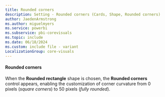 ```yaml
---
title: Rounded corners
description: Setting - Rounded corners (Cards, Shape, Rounded corners)
author: JaedenArmstrong
ms.author: miguelmyers
ms.service: powerbi
ms.subservice: pbi-corevisuals
ms.topic: include
ms.date: 06/18/2024
ms.custom: include file - variant
LocalizationGroup: core-visuals
---
```

#### Rounded corners

When the **Rounded rectangle** shape is chosen, the **Rounded corners** control appears, enabling the customization of corner curvature from 0 pixels (*square corners*) to 50 pixels (*fully rounded*).
